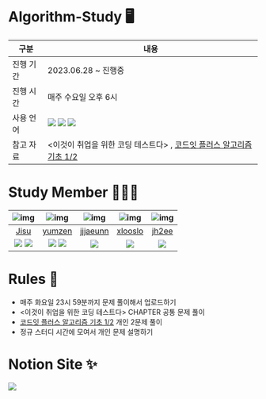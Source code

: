 # Algorithm-Study 🖥️

|구분|내용|
|---|---|
|진행 기간|2023.06.28 ~ 진행중|
|진행 시간|매주 수요일 오후 6시|
|사용 언어|<img src="https://img.shields.io/badge/Python-3776AB?style=flat-square&logo=PYTHON&logoColor=white"/> <img src="https://img.shields.io/badge/C++-3776AB?style=flat-square&logo=cplusplus&logoColor=white"/> <img src="https://img.shields.io/badge/JAVA-3776AB?style=flat-square&logo=java&logoColor=white"/>|
|참고 자료|<이것이 취업을 위한 코딩 테스트다> , [코드잇 플러스 알고리즘 기초 1/2](https://code.plus/course/41)|

# Study Member 🧑‍🤝‍🧑
|![img](https://avatars.githubusercontent.com/u/92006284?v=4)|![img](https://avatars.githubusercontent.com/u/109282927?v=4)|![img](https://avatars.githubusercontent.com/u/81541308?v=4)|![img](https://avatars.githubusercontent.com/u/109078547?v=4)|![img](https://avatars.githubusercontent.com/u/121475533?v=4)|
|:---:|:---:|:---:|:---:|:---:|
|[Jisu](https://github.com/jsomnium)|[yumzen](https://github.com/yumzen)|[jjjaeunn](https://github.com/JaeEunSeo)|[xlooslo](https://github.com/xlooslo)|[jh2ee](https://github.com/jh2ee)|
|<img src="https://img.shields.io/badge/Python-3776AB?style=flat-square&logo=PYTHON&logoColor=white"/> <img src="https://img.shields.io/badge/C++-3776AB?style=flat-square&logo=cplusplus&logoColor=white"/>|<img src="https://img.shields.io/badge/Python-3776AB?style=flat-square&logo=PYTHON&logoColor=white"/> <img src="https://img.shields.io/badge/JAVA-3776AB?style=flat-square&logo=java&logoColor=white"/>|<img src="https://img.shields.io/badge/Python-3776AB?style=flat-square&logo=PYTHON&logoColor=white"/>|<img src="https://img.shields.io/badge/Python-3776AB?style=flat-square&logo=PYTHON&logoColor=white"/>|<img src="https://img.shields.io/badge/C++-3776AB?style=flat-square&logo=cplusplus&logoColor=white"/>|


# Rules 📑

* 매주 화요일 23시 59분까지 문제 풀이해서 업로드하기
* <이것이 취업을 위한 코딩 테스트다> CHAPTER 공통 문제 풀이
* [코드잇 플러스 알고리즘 기초 1/2](https://code.plus/course/41) 개인 2문제 풀이
* 정규 스터디 시간에 모여서 개인 문제 설명하기

# Notion Site :sparkles:
<a href="https://natural-tablecloth-2f9.notion.site/Algorithm-Git-Study-0ef3bdd60b43419197401ca9a16cf454?pvs=4" rel="nofollow"><img src="https://camo.githubusercontent.com/a2861d3998e9c83fb2d6d597da4dfc3733f994e74c0285320cce82af826fa1eb/68747470733a2f2f696d672e736869656c64732e696f2e2f62616467652f4e6f74696f6e2d3030303030303f7374796c653d666f722d7468652d6261646765266c6f676f3d6e6f74696f6e266c6f676f436f6c6f723d7768697465" data-canonical-src="https://img.shields.io./badge/Notion-000000?style=for-the-badge&amp;logo=notion&amp;logoColor=white" style="max-width: 100%;"></a>
